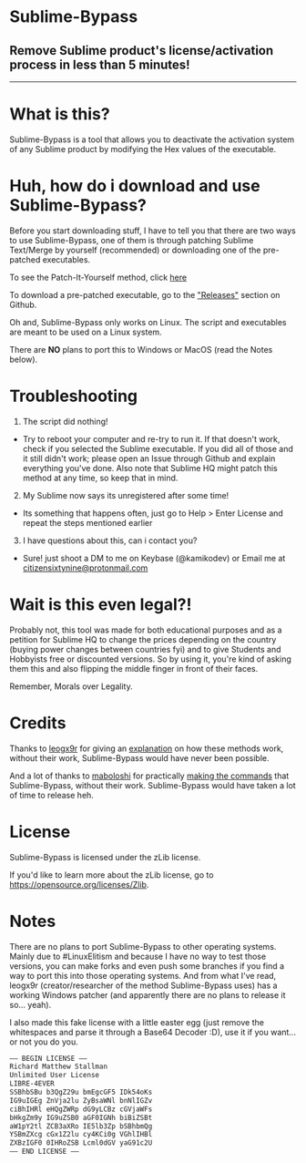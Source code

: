 # Sublime-Bypass
## Remove Sublime product's license/activation process in less than 5 minutes!

---

# What is this?
Sublime-Bypass is a tool that allows you to deactivate the activation system of any Sublime product by modifying the Hex values of the executable.

# Huh, how do i download and use Sublime-Bypass?
Before you start downloading stuff, I have to tell you that there are two ways to use Sublime-Bypass, one of them is through patching Sublime Text/Merge by yourself (recommended) or downloading one of the pre-patched executables.

To see the Patch-It-Yourself method, click [here](/pit.md)

To download a pre-patched executable, go to the ["Releases"](https://github.com/CITIZENSIXTYNINE/Sublime-Bypass/releases) section on Github.

Oh and, Sublime-Bypass only works on Linux. The script and executables are meant to be used on a Linux system.

There are **NO** plans to port this to Windows or MacOS (read the Notes below).

# Troubleshooting
1. The script did nothing!
- Try to reboot your computer and re-try to run it. If that doesn't work, check if you selected the Sublime executable. If you did all of those and it still didn't work; please open an Issue through Github and explain everything you've done. Also note that Sublime HQ might patch this method at any time, so keep that in mind.

2. My Sublime now says its unregistered after some time!
- Its something that happens often, just go to Help > Enter License and repeat the steps mentioned earlier

3. I have questions about this, can i contact you?
- Sure! just shoot a DM to me on Keybase (@kamikodev) or Email me at <citizensixtynine@protonmail.com>

# Wait is this even legal?!
Probably not, this tool was made for both educational purposes and as a petition for Sublime HQ to change the prices depending on the country (buying power changes between countries fyi) and to give Students and Hobbyists free or discounted versions. So by using it, you're kind of asking them this and also flipping the middle finger in front of their faces.

Remember, Morals over Legality.

# Credits

Thanks to [leogx9r](https://github.com/leogx9r) for giving an [explanation](https://gist.github.com/JerryLokjianming/71dac05f27f8c96ad1c8941b88030451#gistcomment-3762200) on how these methods work, without their work, Sublime-Bypass would have never been possible.

And a lot of thanks to [maboloshi](https://github.com/maboloshi) for practically [making the commands](https://gist.github.com/maboloshi/feaa63c35f4c2baab24c9aaf9b3f4e47) that Sublime-Bypass, without their work. Sublime-Bypass would have taken a lot of time to release heh.

# License
Sublime-Bypass is licensed under the zLib license.

If you'd like to learn more about the zLib license, go to <https://opensource.org/licenses/Zlib>.

# Notes
There are no plans to port Sublime-Bypass to other operating systems. Mainly due to #LinuxElitism and because I have no way to test those versions, you can make forks and even push some branches if you find a way to port this into those operating systems. And from what I've read, leogx9r (creator/researcher of the method Sublime-Bypass uses) has a working Windows patcher (and apparently there are no plans to release it so... yeah).

I also made this fake license with a little easter egg (just remove the whitespaces and parse it through a Base64 Decoder :D), use it if you want... or not you do you.

```txt
—– BEGIN LICENSE —–
Richard Matthew Stallman
Unlimited User License
LIBRE-4EVER
SSBhbSBu b3QgZ29u bmEgcGF5 IDk54oKs
IG9uIGEg ZnVja2lu ZyBsaWNl bnNlIGZv
ciBhIHRl eHQgZWRp dG9yLCBz cGVjaWFs
bHkgZm9y IG9uZSB0 aGF0IGNh biBiZSBt
aW1pY2tl ZCB3aXRo IE5lb3Zp bSBhbmQg
YSBmZXcg cGx1Z2lu cy4KCi0g VGhlIHBl
ZXBzIGF0 0IHRoZSB Lcml0dGV yaG91c2U
—— END LICENSE ——
```


<!-- Take this code, its yours. --!>